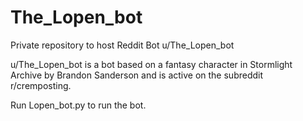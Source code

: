 # The_Lopen_bot
Private repository to host Reddit Bot u/The_Lopen_bot 

u/The_Lopen_bot is a bot based on a fantasy character in Stormlight Archive by Brandon Sanderson and is active on the subreddit r/cremposting.

Run Lopen_bot.py to run the bot.
